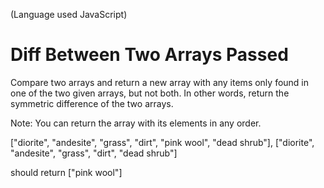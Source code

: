 (Language used JavaScript)

# Diff Between Two Arrays Passed
Compare two arrays and return a new array with any items only found in one of the two given arrays, but not both. In other words, return the symmetric difference of the two arrays.

Note: You can return the array with its elements in any order.

["diorite", "andesite", "grass", "dirt", "pink wool", "dead shrub"], ["diorite", "andesite", "grass", "dirt", "dead shrub"] 

should return ["pink wool"]